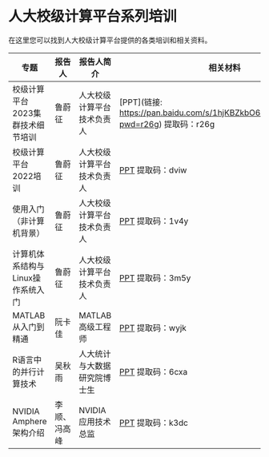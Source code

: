 # 人大校级计算平台系列培训

在这里您可以找到人大校级计算平台提供的各类培训和相关资料。

| 专题                              | 报告人         | 报告人简介                   | 相关材料                                                                     |
|-----------------------------------|----------------|------------------------------|------------------------------------------------------------------------------|
| 校级计算平台2023集群技术细节培训 | 鲁蔚征         | 人大校级计算平台技术负责人   | [PPT](链接: https://pan.baidu.com/s/1hjKBZkbO6XURYHFu9Lthnw?pwd=r26g) 提取码：r26g |
| 校级计算平台2022培训              | 鲁蔚征         | 人大校级计算平台技术负责人   | [PPT](https://pan.baidu.com/s/1xlD5WkxPk_e3QxatbAPpEA) 提取码：dviw |
| 使用入门（非计算机背景）          | 鲁蔚征         | 人大校级计算平台技术负责人   | [PPT](https://pan.baidu.com/s/1WMZXQYAGaSaQrDtQqAIoeQ) 提取码：1v4y          |
| 计算机体系结构与Linux操作系统入门 | 鲁蔚征         | 人大校级计算平台技术负责人   | [PPT](https://pan.baidu.com/s/1Wx9DMpm8SSUkfr5U8zFL5A) 提取码：3m5y          |
| MATLAB从入门到精通                | 阮卡佳         | MATLAB高级工程师             | [PPT](https://pan.baidu.com/s/16iCf3HvYNu3_rZ3cr-pYAQ) 提取码：wyjk          |
| R语言中的并行计算技术             | 吴秋雨         | 人大统计与大数据研究院博士生 | [PPT](https://pan.baidu.com/s/1PDumEefC6MBxtq3PKEWqqA) 提取码：6cxa          |                                                                             |
| NVIDIA Amphere架构介绍            | 李顺、冯高峰   | NVIDIA应用技术总监           | [PPT](https://pan.baidu.com/s/1agT342VmqjgFrfv8oum9Eg) 提取码：k3dc          |